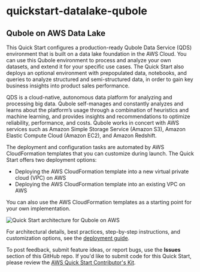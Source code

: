 # quickstart-datalake-qubole
## Qubole on AWS Data Lake


This Quick Start configures a production-ready Qubole Data Service (QDS) environment that is built on a data lake foundation in the AWS Cloud. You can use this Qubole environment to process and analyze your own datasets, and extend it for your specific use cases. The Quick Start also deploys an optional environment with prepopulated data, notebooks, and queries to analyze structured and semi-structured data, in order to gain key business insights into product sales performance.

QDS is a cloud-native, autonomous data platform for analyzing and processing big data. Qubole self-manages and constantly analyzes and learns about the platform’s usage through a combination of heuristics and machine learning, and provides insights and recommendations to optimize reliability, performance, and costs. Qubole works in concert with AWS services such as Amazon Simple Storage Service (Amazon S3), Amazon Elastic Compute Cloud (Amazon EC2), and Amazon Redshift.

The deployment and configuration tasks are automated by AWS CloudFormation templates that you can customize during launch. The Quick Start offers two deployment options:

- Deploying the AWS CloudFormation template into a new virtual private cloud (VPC) on AWS
- Deploying the AWS CloudFormation template into an existing VPC on AWS

You can also use the AWS CloudFormation templates as a starting point for your own implementation.

![Quick Start architecture for Qubole on AWS](https://d0.awsstatic.com/partner-network/QuickStart/datasheets/qubole-architecture-on-the-aws-cloud.png)

For architectural details, best practices, step-by-step instructions, and customization options, see the [deployment guide](https://s3.amazonaws.com/quickstart-reference/datalake/qubole/latest/doc/qubole-data-service-on-data-lake-foundation-in-the-aws-cloud.pdf).

To post feedback, submit feature ideas, or report bugs, use the **Issues** section of this GitHub repo.
If you'd like to submit code for this Quick Start, please review the [AWS Quick Start Contributor's Kit](https://aws-quickstart.github.io/). 

